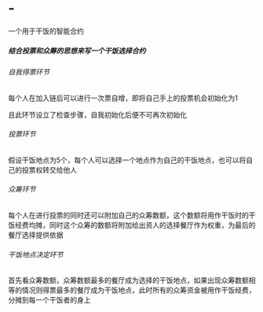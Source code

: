 # -
一个用于干饭的智能合约
##### 结合投票和众筹的思想来写一个干饭选择合约

###### 自我得票环节

每个人在加入链后可以进行一次票自增，即将自己手上的投票机会初始化为1

且此环节设立了检查步骤，自我初始化后便不可再次初始化 

 

###### 投票环节

假设干饭地点为5个，每个人可以选择一个地点作为自己的干饭地点，也可以将自己的投票权转交给他人



###### 众筹环节

每个人在进行投票的同时还可以附加自己的众筹数额，这个数额将用作干饭时的干饭经费均摊，同时这个众筹的数额将附加给出资人的选择餐厅作为权重，为最后的餐厅选择提供依据



###### 干饭地点决定环节

首先看众筹数额，众筹数额最多的餐厅成为选择的干饭地点，如果出现众筹数额相等的情况则得票最多的餐厅成为干饭地点，此时所有的众筹资金被用作干饭经费，分摊到每一个干饭者的身上

